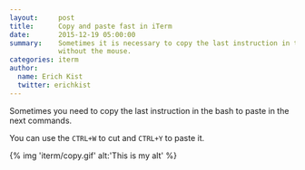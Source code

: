 ```yaml
---
layout:     post
title:      Copy and paste fast in iTerm
date:       2015-12-19 05:00:00
summary:    Sometimes it is necessary to copy the last instruction in the iTerm. Do this fast and
            without the mouse.
categories: iterm
author:
  name: Erich Kist
  twitter: erichkist
---
```


Sometimes you need to copy the last instruction in the bash to paste in the next commands.

You can use the `CTRL+W` to cut and `CTRL+Y` to paste it.

<div class='gallery'>
  {% img 'iterm/copy.gif' alt:'This is my alt' %}
</div>

